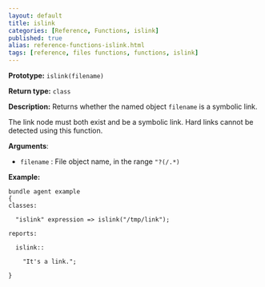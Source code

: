 ```yaml
---
layout: default
title: islink
categories: [Reference, Functions, islink]
published: true
alias: reference-functions-islink.html
tags: [reference, files functions, functions, islink]
---
```


**Prototype:** `islink(filename)`

**Return type:** `class`

**Description:** Returns whether the named object `filename` is a symbolic 
link.

The link node must both exist and be a symbolic link. Hard links cannot
be detected using this function.

**Arguments**:

* `filename` : File object name, in the range `"?(/.*)`

**Example:**

```cf3
bundle agent example
{     
classes:

  "islink" expression => islink("/tmp/link");

reports:

  islink::

    "It's a link.";

}
```
